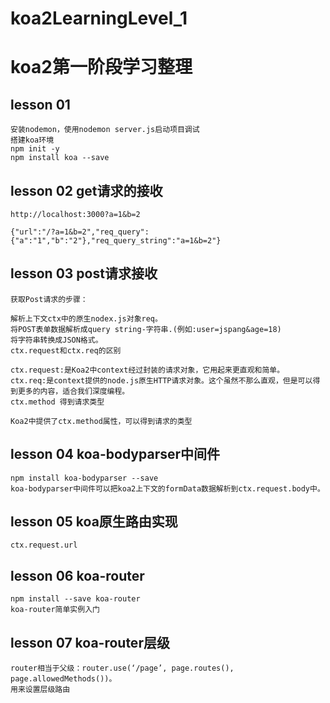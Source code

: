 # koa2LearningLevel_1
# koa2第一阶段学习整理

## lesson 01
    安装nodemon，使用nodemon server.js启动项目调试
    搭建koa环境
    npm init -y
    npm install koa --save

## lesson 02 get请求的接收

    http://localhost:3000?a=1&b=2

    {"url":"/?a=1&b=2","req_query":{"a":"1","b":"2"},"req_query_string":"a=1&b=2"}


## lesson 03 post请求接收

    获取Post请求的步骤：

    解析上下文ctx中的原生nodex.js对象req。
    将POST表单数据解析成query string-字符串.(例如:user=jspang&age=18)
    将字符串转换成JSON格式。
    ctx.request和ctx.req的区别

    ctx.request:是Koa2中context经过封装的请求对象，它用起来更直观和简单。
    ctx.req:是context提供的node.js原生HTTP请求对象。这个虽然不那么直观，但是可以得到更多的内容，适合我们深度编程。
    ctx.method 得到请求类型

    Koa2中提供了ctx.method属性，可以得到请求的类型
    
## lesson 04 koa-bodyparser中间件
    npm install koa-bodyparser --save
    koa-bodyparser中间件可以把koa2上下文的formData数据解析到ctx.request.body中。

## lesson 05 koa原生路由实现
    ctx.request.url

## lesson 06 koa-router    
    npm install --save koa-router
    koa-router简单实例入门

## lesson 07 koa-router层级
    router相当于父级：router.use(‘/page’, page.routes(), page.allowedMethods())。
    用来设置层级路由

